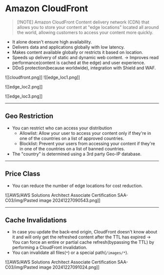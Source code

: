 # Amazon CloudFront


> [!NOTE] Amazon CloudFront
> Content delivery network (CDN) that allows you to store your content at "edge locations" located all around the world, allowing customers to access your content more quickly.

 - It alone doesn't ensure high availability.
 - Delivers data and applications globally with low latency.
 - Makes content available globally or restricts it based on location.
 - Speeds up delivery of static and dynamic web content. -> Improves read performance(content is cached at the edge) and user experience.
 - DDoS protection(because worldwide), integration with Shield and WAF.


![[cloudfront.png]]
![[edge_loc1.png]]


![[edge_loc2.png]]

![[edge_loc3.png]]


---

## Geo Restriction

- You can restrict who can access your distribution
	- Allowlist: Allow your user to access your content only if they're in one of the countries on a list of approved countries.
	- Blocklist: Prevent your users from accessing your content if they're in one of the countries on a list of banned countries.
- The "country" is determined using a 3rd party Geo-IP database.


---

## Price Class
- You can reduce the number of edge locations for cost reduction.

![[AWS/AWS Solutions Architect Associate Certification SAA-C03/img/Pasted image 20241227090543.png]]

---

## Cache Invalidations
- In case you update the back-end origin, CloudFront doesn't know about it and will only get the refreshed content after the TTL has expired -> You can force an entire or partial cache refresh(bypassing the TTL) by performing a CloudFront invalidation.
- You can invalidate all files(`*`) or a special path(`/images/*`).

![[AWS/AWS Solutions Architect Associate Certification SAA-C03/img/Pasted image 20241227091024.png]]